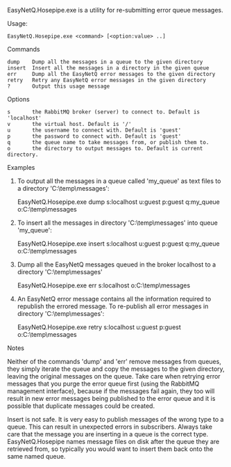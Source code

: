 EasyNetQ.Hosepipe.exe is a utility for re-submitting error queue messages.

Usage:

    EasyNetQ.Hosepipe.exe <command> [<option:value> ..]

Commands

    dump    Dump all the messages in a queue to the given directory
    insert  Insert all the messages in a directory in the given queue
    err     Dump all the EasyNetQ error messages to the given directory
    retry   Retry any EasyNetQ error messages in the given directory
    ?       Output this usage message

Options

    s       the RabbitMQ broker (server) to connect to. Default is 'localhost'
    v       the virtual host. Default is '/'
    u       the username to connect with. Default is 'guest'
    p       the password to connect with. Default is 'guest'
    q       the queue name to take messages from, or publish them to.
    o       the directory to output messages to. Default is current directory.

Examples

1. To output all the messages in a queue called 'my_queue' as text files to a directory 'C:\temp\messages':

    EasyNetQ.Hosepipe.exe dump s:localhost u:guest p:guest q:my_queue o:C:\temp\messages

2. To insert all the messages in directory 'C:\temp\messages' into queue
   'my_queue':

    EasyNetQ.Hosepipe.exe insert s:localhost u:guest p:guest q:my_queue o:C:\temp\messages

3. Dump all the EasyNetQ messages queued in the broker localhost to a directory
   'C:\temp\messages'

    EasyNetQ.Hosepipe.exe err s:localhost o:C:\temp\messages

4. An EasyNetQ error message contains all the information required to republish the
   errored message.
   To re-publish all error messages in directory 'C:\temp\messages':

    EasyNetQ.Hosepipe.exe retry s:localhost u:guest p:guest o:C:\temp\messages

Notes

Neither of the commands 'dump' and 'err' remove messages from queues, they simply
iterate the queue and copy the messages to the given directory, leaving the original
messages on the queue. Take care when retrying error messages that you purge the error
queue first (using the RabbitMQ management interface), because if the messages fail
again, they too will result in new error messages being published to the error queue
and it is possible that duplicate messages could be created.

Insert is not safe. It is very easy to publish messages of the wrong type to a
queue. This can result in unexpected errors in subscribers. Always take care that
the message you are inserting in a queue is the correct type. EasyNetQ.Hosepipe
names message files on disk after the queue they are retrieved from, so typically
you would want to insert them back onto the same named queue.